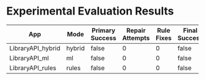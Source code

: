 # Experimental Evaluation Results

| App | Mode | Primary Success | Repair Attempts | Rule Fixes | Final Success | Duration (s) | Coverage (%) | Error |
|-----|------|----------------|----------------|-------------|----------------|---------------|--------------|-------|
| LibraryAPI_hybrid | hybrid | false | 0 | 0 | false | 0.00 | 46.8 |  |
| LibraryAPI_ml | ml | false | 0 | 0 | false | 0.00 | 46.8 |  |
| LibraryAPI_rules | rules | false | 0 | 0 | false | 0.00 | 48.1 |  |
